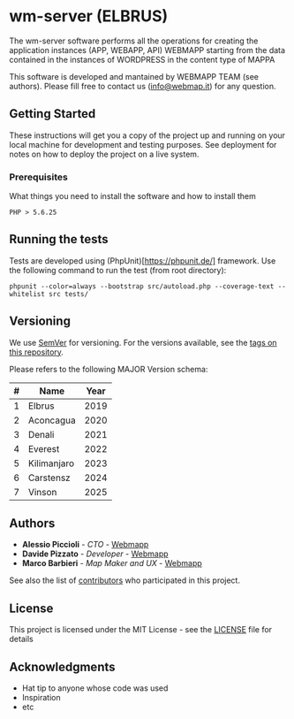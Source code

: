 # wm-server (ELBRUS)

The wm-server software performs all the operations for creating the application instances (APP, WEBAPP, API) WEBMAPP starting from the data contained in the instances of WORDPRESS in the content type of MAPPA

This software is developed and mantained by WEBMAPP TEAM (see authors). Please fill free to contact us (info@webmap.it) for any question.

## Getting Started

These instructions will get you a copy of the project up and running on your local machine for development and testing purposes. See deployment for notes on how to deploy the project on a live system.

### Prerequisites

What things you need to install the software and how to install them

```
PHP > 5.6.25
```

## Running the tests

Tests are developed using (PhpUnit)[https://phpunit.de/] framework. Use the following command to run the test (from root directory):

```
phpunit --color=always --bootstrap src/autoload.php --coverage-text --whitelist src tests/
```

## Versioning

We use [SemVer](http://semver.org/) for versioning. For the versions available, see the [tags on this repository](https://github.com/webmappsrl/wm-server/tags).

Please refers to the following MAJOR Version schema:

| # | Name        | Year |
|---|-------------|------|
| 1 | Elbrus      | 2019 |
| 2 | Aconcagua   | 2020 |
| 3 | Denali      | 2021 |
| 4 | Everest     | 2022 |
| 5 | Kilimanjaro | 2023 |
| 6 | Carstensz   | 2024 |
| 7 | Vinson      | 2025 |


## Authors

* **Alessio Piccioli** - *CTO* - [Webmapp](https://github.com/webmappsrl)
* **Davide Pizzato** - *Developer* - [Webmapp](https://github.com/webmappsrl)
* **Marco Barbieri** - *Map Maker and UX* - [Webmapp](https://github.com/webmappsrl)

See also the list of [contributors](https://github.com/webmappsrl/wm-server/contributors) who participated in this project.

## License

This project is licensed under the MIT License - see the [LICENSE](LICENSE) file for details

## Acknowledgments

* Hat tip to anyone whose code was used
* Inspiration
* etc